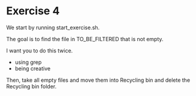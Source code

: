 # Exercise 4

We start by running start_exercise.sh.

The goal is to find the file in TO_BE_FILTERED that is not empty.

I want you to do this twice.

- using grep
- being creative

Then, take all empty files and move them into Recycling bin and delete the Recycling bin folder.
